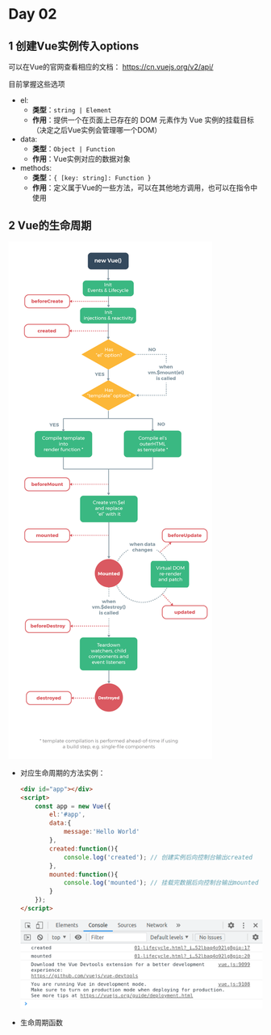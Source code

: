 # Day 02



## 1 创建Vue实例传入options

可以在Vue的官网查看相应的文档： https://cn.vuejs.org/v2/api/

目前掌握这些选项

- el:
  - **类型**：`string | Element`
  - **作用**：提供一个在页面上已存在的 DOM 元素作为 Vue 实例的挂载目标（决定之后Vue实例会管理哪一个DOM）
- data:
  - **类型**：`Object | Function`
  - **作用**：Vue实例对应的数据对象
- methods:
  - **类型**：`{ [key: string]: Function }`
  - **作用**：定义属于Vue的一些方法，可以在其他地方调用，也可以在指令中使用





## 2 Vue的生命周期

![](./lifecycle.png)

- 对应生命周期的方法实例：

  ```html
  <div id="app"></div>
  <script>
      const app = new Vue({
          el:'#app',
          data:{
              message:'Hello World'
          },
          created:function(){
              console.log('created'); // 创建实例后向控制台输出created
          },
          mounted:function(){
              console.log('mounted'); // 挂载完数据后向控制台输出mounted
          }
      });
  </script>
  ```

  ![](./lifecycleFunctionResult.png)

- 生命周期函数

